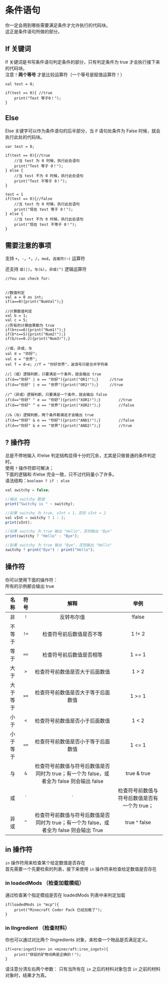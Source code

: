 # 条件语句

你一定会用到哪些需要满足条件才允许执行的代码块。   
这正是条件语句所做的部分。

## If 关键词

If 关键词是书写条件语句判定条件的部分，只有判定条件为 true 才会执行接下来的代码块。  
注意！**两个等号** 才是比较运算符（一个等号是赋值运算符！）

```Js
val test = 0;

if(test == 0){ //true
	print("Test 等于0！");
}
```

## Else

Else 关键字可以作为条件语句的后半部分，当 if 语句处条件为 False 时候，就会执行此处的代码块。

```Js
var test = 0;

if(test == 0){//true
	//当 test 为 0 时候，执行此处语句
	print("Test 等于 0！");
} else {
	//当 test 不为 0 时候，执行此处语句
	print("Test 不等于 0！");
}

test = 1
if(test == 0){//false
	//当 test 为 0 时候，执行此处语句
	print("现在 test 等于 0！");
} else {
	//当 test 不为 0 时候，执行此处语句
	print("现在 test 不等于 0！");
}

```

## 需要注意的事项
支持 `+`，`-`，`*`，`/`，`mod`，`连接符(~)` 运算符

还支持 `或(|)`，`与(&)`，`异或(^)` 逻辑运算符

```Js
//You can check for:


//数值判定
val a = 0 as int;
if(a==0){print("NumVal");}

//计算数值判定
val b = 1;
val c = 5;
//所有的计算结果都为 true
if(b+c==6){print("Num1!");}
if(b*c==5){print("Num2!");}
if(b/c==0.2){print("Num3!");}

//或，异或，与
val d = "你好";
val e = "世界";
val f = d~e; //f = "你好世界"，波浪号只是合并字符串

//|（或）逻辑判断，只要满足一个条件，就会输出 true
if(d=="你好" | e == "你好"){print("OR1!");}		//true
if(d=="你好" | e == "世界"){print("OR2!");}		//true

//^（异或）逻辑判断，只要满足一个条件，就会输出 false
if(d=="你好" ^ e == "你好"){print("XOR1!");}		//true
if(d=="你好" ^ e == "世界"){print("XOR2!");}		//false

//&（与）逻辑判断，两个条件都满足才会输出 true
if(d=="你好" & e == "你好"){print("AND1!");}		//false
if(d=="你好" & e == "世界"){print("AND2!");}		//true
```

##  ? 操作符
总是不停地输入 if/else 判定结构显得十分的冗余，尤其是只做普通的条件判定时。  
使用 `?` 操作符即可解决；  
下面的逻辑和 if/else 完全一致，只不过代码量小了许多。  
语法结构：`boolean ? if : else`

```js
val switchy = false;

//输出 switchy 数值
print("Switchy is " ~ switchy);

//如果 switchy 为 true, vInt = 1，否则 vInt = 2
val vInt = switchy ? 1 : 2;
print(vInt);

//如果 switchy 为 true 输出 "Hello"，否则输出 "Bye"
print(switchy ? "Hello" : "Bye");

//如果 switchy 为 true 输出 "Bye"，否则输出 "Hello"
switchy ? print("Bye") : print("Hello");

```

## 操作符

你可以使用下面的操作符：  
所有的示例都会输出 true


| 名称              | 符号        | 解释                                                                               | 举例            |
|:-----------------:|:------------:|:-----------------------------------------------------------------------------------------:|:------------------:|
| 非               | `!`          | 反转布尔值                                                                      | !false             |
| 不等于         | `!=`         | 检查符号前后数值是否不等                     | 1 != 2             |
| 等于             | `==`         | 检查符号前后数值是否相等                                | 1 == 1             |
| 大于      | `>`          | 检查符号前数值是否大于后面数值                             | 1 > 2              |
| 大于等于  | `>=`         | 检查符号前数值是否大于等于后面数值           | 1 >= 1             |
| 小于       | `<`          | 检查符号前数值是否小于后面数值                             | 1 < 2              |
| 小于等于   | `<=`         | 检查符号前数值是否小于等于后面数值           | 1 <= 1             |
| 与               | `&`          | 检查符号前数值与符号后数值是否同时为 true；有一个为 false，或者全为 false 则会输出 false | true & true        |
| 或                | `|`          | 检查符号前数值与符号后数值是否有一个为 true； | true |
| 异或               | `^`          | 检查符号前数值与符号后数值是否同时为 true；有一个为 false，或者全为 false 则会输出 True | true ^ false       |


## in 操作符

`in` 操作符用来检查某个给定数值是否存在  
首先需要一个先要检索的列表，接下来使用 `in` 操作符来检查给定数值是否存在  

### in loadedMods （检查加载模组）

通过检查某个指定模组是否在 loadedMods 列表中来判定加载

```Js
if(loadedMods in "mcp"){
	print("Minecraft Coder Pack 已经加载了");
}
```

### in IIngredient （检查材料）

你也可以通过对比两个 IIngredients 对象，来检查一个物品是否满足定义。

```Js
if(<ore:ingotIron> in <minecraft:iron_ingot>){
	print("铁锭的矿物词典是正确的！");
}
```

请注意分清左右两个参数：
只有当所有在 `in` 之后的材料对象包含 `in` 之前的材料对象时，结果才为真。
